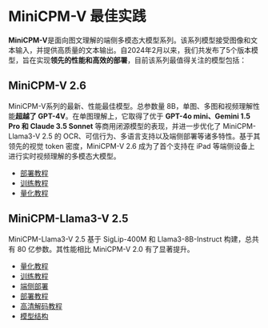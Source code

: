 # MiniCPM-V 最佳实践

**MiniCPM-V**是面向图文理解的端侧多模态大模型系列。该系列模型接受图像和文本输入，并提供高质量的文本输出。自2024年2月以来，我们共发布了5个版本模型，旨在实现**领先的性能和高效的部署**，目前该系列最值得关注的模型包括：

## MiniCPM-V 2.6

MiniCPM-V系列的最新、性能最佳模型。总参数量 8B，单图、多图和视频理解性能**超越了 GPT-4V**。在单图理解上，它取得了优于 **GPT-4o mini、Gemini 1.5 Pro 和 Claude 3.5 Sonnet** 等商用闭源模型的表现，并进一步优化了 MiniCPM-Llama3-V 2.5 的 OCR、可信行为、多语言支持以及端侧部署等诸多特性。基于其领先的视觉 token 密度，MiniCPM-V 2.6 成为了首个支持在 iPad 等端侧设备上进行实时视频理解的多模态大模型。

* [部署教程](https://modelbest.feishu.cn/wiki/LZxLwp4Lzi29vXklYLFchwN5nCf)
* [训练教程](https://modelbest.feishu.cn/wiki/HvfLwYzlIihqzXkmeCdczs6onmd)
* [量化教程](https://modelbest.feishu.cn/wiki/PAsHw6N6xiEy0DkJWpJcIocRnz9)

## MiniCPM-Llama3-V 2.5

MiniCPM-Llama3-V 2.5 基于 SigLip-400M 和 Llama3-8B-Instruct 构建，总共有 80 亿参数。其性能相比 MiniCPM-V 2.0 有了显著提升。

* [量化教程](https://modelbest.feishu.cn/wiki/O0KTwQV5piUPzTkRXl9cSFyHnQb)
* [训练教程](https://modelbest.feishu.cn/wiki/MPkPwvONEiZm3BkWMnyc83Tin4d)
* [端侧部署](https://modelbest.feishu.cn/wiki/CZZJw1EDGitSSZka664cZwbWnrb)
* [部署教程](https://modelbest.feishu.cn/wiki/BcHIwjOLGihJXCkkSdMc2WhbnZf)
* [高清解码教程](https://modelbest.feishu.cn/wiki/L0ajwm8VAiiPY6kDZfJce3B7nRg)
* [模型结构](https://modelbest.feishu.cn/wiki/X15nwGzqpioxlikbi2RcXDpJnjd)